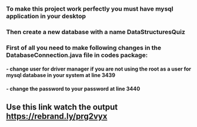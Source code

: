 ### To make this project work perfectly you must have mysql application in your desktop
### Then create a new database with a name DataStructuresQuiz
### First of all you need to make following changes in the DatabaseConnection.java file in codes package:
####       - change user for driver manager if you are not using the root as a user for mysql database in your system at line 3439
####       - change the password to your password at line 3440

## Use this link watch the output https://rebrand.ly/prg2vyx
